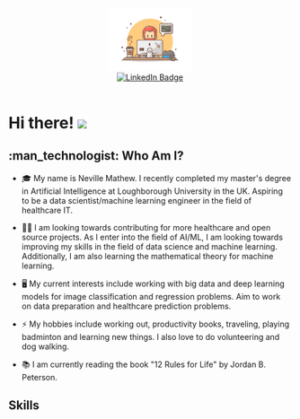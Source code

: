<div id="header" align="center">
  <img src="codingpic.jpg" width="150"/>
</div>

<div id="badges" align="center">
  <a href="your-linkedin-URL">
    <img src="https://img.shields.io/badge/LinkedIn-blue?style=for-the-badge&logo=linkedin&logoColor=white" alt="LinkedIn Badge"/>
  </a>
</div>

<div align="center">
<img src="https://komarev.com/ghpvc/?username=NevilleMthw&style=flat-square&color=blue" alt=""/>
</div>
<h1>
  Hi there!
  <img src="https://media.giphy.com/media/hvRJCLFzcasrR4ia7z/giphy.gif" width="30px"/>
</h1>

<h2>
  :man_technologist: Who Am I?
</h2>

- 🎓 My name is Neville Mathew. I recently completed my master's degree in Artificial Intelligence at Loughborough University in the UK. Aspiring to be a data scientist/machine learning engineer in the field of healthcare IT.

- 🧑‍🎓 I am looking towards contributing for more healthcare and open source projects. As I enter into the field of AI/ML, I am looking towards improving my skills in the field of data science and machine learning. Additionally, I am also learning the mathematical theory for machine learning.

- 🖥️ My current interests include working with big data and deep learning models for image classification and regression problems. Aim to work on data preparation and healthcare prediction problems.

- ⚡ My hobbies include working out, productivity books, traveling, playing badminton and learning new things. I also love to do volunteering and dog walking.

- 📚 I am currently reading the book "12 Rules for Life" by Jordan B. Peterson.

## Skills
